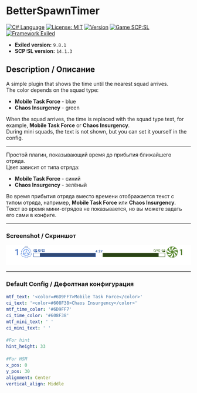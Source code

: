 # BetterSpawnTimer
[![C# Language](https://img.shields.io/badge/Language-C%23-8A2BE2?style=flat&labelColor=6A1FBF&logo=csharp&logoColor=white)](https://dotnet.microsoft.com/en-us/languages/csharp)
[![License: MIT](https://img.shields.io/badge/License-MIT-228B22?style=flat&labelColor=1C6B1C)](https://github.com/Minect86/BetterSpawnTimer/blob/master/LICENSE.txt)
[![Version](https://img.shields.io/badge/Version-1.0.1-1E90FF?style=flat&labelColor=1870CC)](https://github.com/Minect86/BetterSpawnTimer/releases/tag/1.0.1)
[![Game SCP:SL](https://img.shields.io/badge/Game-SCP:SL-FFA500?style=flat&labelColor=CC8400)](https://store.steampowered.com/app/700330/SCP_Secret_Laboratory/)
[![Framework Exiled](https://img.shields.io/badge/Framework-Exiled-FF0000?style=flat&labelColor=990000)](https://github.com/ExMod-Team/EXILED)

- **Exiled version:** `9.8.1`
- **SCP:SL version:** `14.1.3`

## Description / Описание

A simple plugin that shows the time until the nearest squad arrives.  
The color depends on the squad type:  
- **Mobile Task Force** - blue  
- **Chaos Insurgency** - green  

When the squad arrives, the time is replaced with the squad type text, for example, **Mobile Task Force** or **Chaos Insurgency**.  
During mini squads, the text is not shown, but you can set it yourself in the config.  

---

Простой плагин, показывающий время до прибытия ближайшего отряда.  
Цвет зависит от типа отряда:  
- **Mobile Task Force** - синий  
- **Chaos Insurgency** - зелёный  

Во время прибытия отряда вместо времени отображается текст с типом отряда, например, **Mobile Task Force** или **Chaos Insurgency**.  
Текст во время мини-отрядов не показывается, но вы можете задать его сами в конфиге.  

---

### Screenshot / Скриншот

![Plugin Screenshot](plugin.png)

---

### Default Config / Дефолтная конфигурация

```yaml
mtf_text: '<color=#6D9FF7>Mobile Task Force</color>'
ci_text: '<color=#608F38>Chaos Insurgency</color>'
mtf_time_color: '#6D9FF7'
ci_time_color: '#608F38'
mtf_mini_text: ' '
ci_mini_text: ' '

#For hint
hint_height: 33

#For HSM
x_pos: 0
y_pos: 30
alignment: Center
vertical_align: Middle
